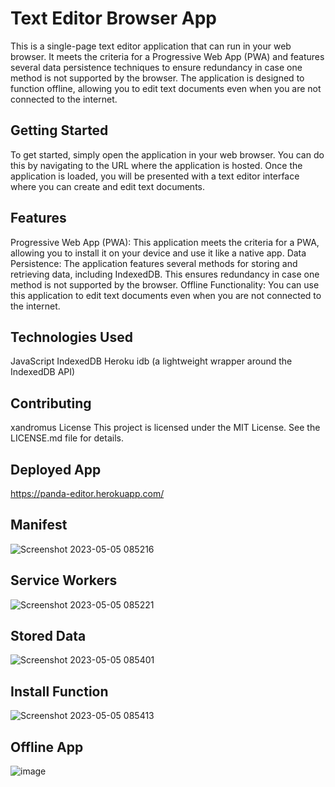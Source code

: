 # Text Editor Browser App
This is a single-page text editor application that can run in your web browser. It meets the criteria for a Progressive Web App (PWA) and features several data persistence techniques to ensure redundancy in case one method is not supported by the browser. The application is designed to function offline, allowing you to edit text documents even when you are not connected to the internet.

## Getting Started
To get started, simply open the application in your web browser. You can do this by navigating to the URL where the application is hosted. Once the application is loaded, you will be presented with a text editor interface where you can create and edit text documents.

## Features
Progressive Web App (PWA): This application meets the criteria for a PWA, allowing you to install it on your device and use it like a native app.
Data Persistence: The application features several methods for storing and retrieving data, including IndexedDB. This ensures redundancy in case one method is not supported by the browser.
Offline Functionality: You can use this application to edit text documents even when you are not connected to the internet.
## Technologies Used
JavaScript
IndexedDB
Heroku
idb (a lightweight wrapper around the IndexedDB API)
## Contributing
xandromus
License
This project is licensed under the MIT License. See the LICENSE.md file for details.

## Deployed App
https://panda-editor.herokuapp.com/

## Manifest
![Screenshot 2023-05-05 085216](https://user-images.githubusercontent.com/116929120/236479156-5b9c3a5b-3ae8-4a56-ab5a-f5b80dd1eec5.png)
## Service Workers
![Screenshot 2023-05-05 085221](https://user-images.githubusercontent.com/116929120/236479408-5d6cf1bd-9308-4934-b07b-db6e62b75a98.png)
## Stored Data
![Screenshot 2023-05-05 085401](https://user-images.githubusercontent.com/116929120/236479108-fa47ad34-ae4a-4ea3-a795-89ec1c801149.png)
## Install Function
![Screenshot 2023-05-05 085413](https://user-images.githubusercontent.com/116929120/236479043-959ccb87-1800-4f3f-8b9e-41fc564cb9e8.png)
## Offline App
![image](https://user-images.githubusercontent.com/116929120/236478427-3b0bdf09-9431-4308-8a25-0d3691a8d3cc.png)
